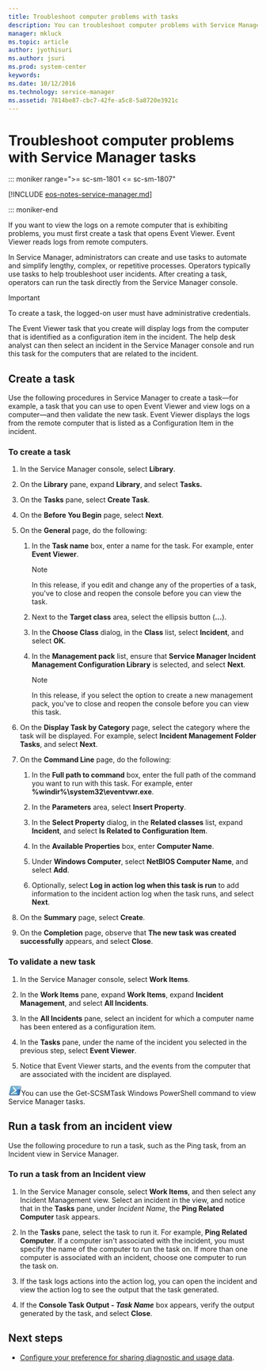 ```yaml
---
title: Troubleshoot computer problems with tasks
description: You can troubleshoot computer problems with Service Manager tasks.
manager: mkluck
ms.topic: article
author: jyothisuri
ms.author: jsuri
ms.prod: system-center
keywords:
ms.date: 10/12/2016
ms.technology: service-manager
ms.assetid: 7814be87-cbc7-42fe-a5c8-5a8720e3921c
---
```


# Troubleshoot computer problems with Service Manager tasks

::: moniker range=">= sc-sm-1801 <= sc-sm-1807"

[!INCLUDE [eos-notes-service-manager.md](../includes/eos-notes-service-manager.md)]

::: moniker-end

If you want to view the logs on a remote computer that is exhibiting problems, you must first create a task that opens Event Viewer. Event Viewer reads logs from remote computers.

In Service Manager, administrators can create and use tasks to automate and simplify lengthy, complex, or repetitive processes. Operators typically use tasks to help troubleshoot user incidents. After creating a task, operators can run the task directly from the Service Manager console.

> [!IMPORTANT]
> To create a task, the logged-on user must have administrative credentials.

The Event Viewer task that you create will display logs from the computer that is identified as a configuration item in the incident. The help desk analyst can then select an incident in the Service Manager console and run this task for the computers that are related to the incident.

## Create a task

Use the following procedures in Service Manager to create a task—for example, a task that you can use to open Event Viewer and view logs on a computer—and then validate the new task. Event Viewer displays the logs from the remote computer that is listed as a Configuration Item in the incident.

### To create a task

1.  In the Service Manager console, select **Library**.

2.  On the **Library** pane, expand **Library**, and select **Tasks.**

3.  On the **Tasks** pane, select **Create Task**.

4.  On the **Before You Begin** page, select **Next**.

5.  On the **General** page, do the following:

    1.  In the **Task name** box, enter a name for the task. For example, enter **Event Viewer**.

        > [!NOTE]
        > In this release, if you edit and change any of the properties of a task, you've to close and reopen the console before you can view the task.

    2.  Next to the **Target class** area, select the ellipsis button (**...**).

    3.  In the **Choose Class** dialog, in the **Class** list, select **Incident**, and select **OK**.

    4.  In the **Management pack** list, ensure that **Service Manager Incident Management Configuration Library** is selected, and select **Next**.

        > [!NOTE]
        > In this release, if you select the option to create a new management pack, you've to close and reopen the console before you can view this task.

6.  On the **Display Task by Category** page, select the category where the task will be displayed. For example, select **Incident Management Folder Tasks**, and select **Next**.

7.  On the **Command Line** page, do the following:

    1.  In the **Full path to command** box, enter the full path of the command you want to run with this task. For example, enter **%windir%\system32\eventvwr.exe**.

    2.  In the **Parameters** area, select **Insert Property**.

    3.  In the **Select Property** dialog, in the **Related classes** list, expand **Incident**, and select **Is Related to Configuration Item**.

    4.  In the **Available Properties** box, enter **Computer Name**.

    5.  Under **Windows Computer**, select **NetBIOS Computer Name**, and select **Add**.

    6.  Optionally, select **Log in action log when this task is run** to add information to the incident action log when the task runs, and select **Next**.

8.  On the **Summary** page, select **Create**.

9. On the **Completion** page, observe that **The new task was created successfully** appears, and select **Close**.

### To validate a new task

1.  In the Service Manager console, select **Work Items**.

2.  In the **Work Items** pane, expand **Work Items**, expand **Incident Management**, and select **All Incidents**.

3.  In the **All Incidents** pane, select an incident for which a computer name has been entered as a configuration item.

4.  In the **Tasks** pane, under the name of the incident you selected in the previous step, select **Event Viewer**.

5.  Notice that Event Viewer starts, and the events from the computer that are associated with the incident are displayed.

![Screenshot of the PowerShell symbol.](./media/troubleshoot-with-tasks/pssymbol.png)You can use the Get-SCSMTask Windows PowerShell command to view Service Manager tasks.



## Run a task from an incident view

Use the following procedure to run a task, such as the Ping task, from an Incident view in Service Manager.

### To run a task from an Incident view

1. In the Service Manager console, select **Work Items**, and then select any Incident Management view. Select an incident in the view, and notice that in the **Tasks** pane, under *Incident Name*, the **Ping Related Computer** task appears.

2. In the **Tasks** pane, select the task to run it. For example, **Ping Related Computer**. If a computer isn't associated with the incident, you must specify the name of the computer to run the task on. If more than one computer is associated with an incident, choose one computer to run the task on.

3. If the task logs actions into the action log, you can open the incident and view the action log to see the output that the task generated.

4. If the **Console Task Output - *Task Name*** box appears, verify the output generated by the task, and select **Close**.


## Next steps

- [Configure your preference for sharing diagnostic and usage data](ceip-settings.md).
